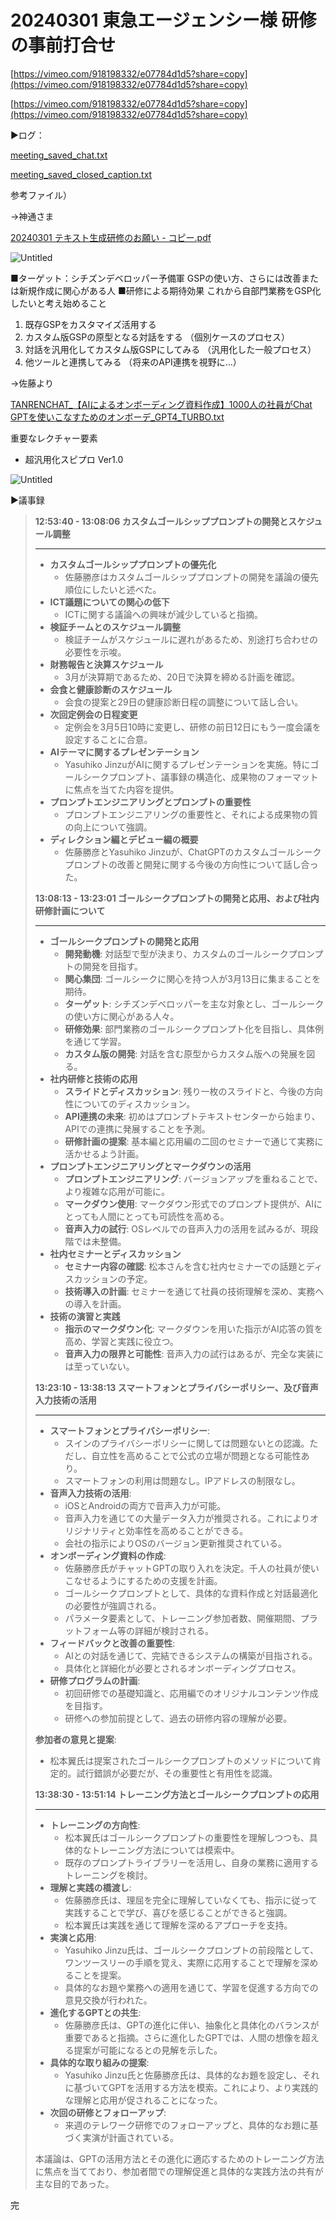 # 20240301  東急エージェンシー様 研修の事前打合せ

[https://vimeo.com/918198332/e07784d1d5?share=copy](https://vimeo.com/918198332/e07784d1d5?share=copy)

[https://vimeo.com/918198332/e07784d1d5?share=copy](https://vimeo.com/918198332/e07784d1d5?share=copy)

▶️ログ：

[meeting_saved_chat.txt](20240301%20%E6%9D%B1%E6%80%A5%E3%82%A8%E3%83%BC%E3%82%B7%E3%82%99%E3%82%A7%E3%83%B3%E3%82%B7%E3%83%BC%E6%A7%98%20%E7%A0%94%E4%BF%AE%E3%81%AE%E4%BA%8B%E5%89%8D%E6%89%93%E5%90%88%E3%81%9B%20f36577d87ee245a9b9d1d25b30cb40e9/meeting_saved_chat.txt)

[meeting_saved_closed_caption.txt](20240301%20%E6%9D%B1%E6%80%A5%E3%82%A8%E3%83%BC%E3%82%B7%E3%82%99%E3%82%A7%E3%83%B3%E3%82%B7%E3%83%BC%E6%A7%98%20%E7%A0%94%E4%BF%AE%E3%81%AE%E4%BA%8B%E5%89%8D%E6%89%93%E5%90%88%E3%81%9B%20f36577d87ee245a9b9d1d25b30cb40e9/meeting_saved_closed_caption.txt)

参考ファイル）

→神通さま

[20240301 テキスト生成研修のお願い - コピー.pdf](20240301%20%E6%9D%B1%E6%80%A5%E3%82%A8%E3%83%BC%E3%82%B7%E3%82%99%E3%82%A7%E3%83%B3%E3%82%B7%E3%83%BC%E6%A7%98%20%E7%A0%94%E4%BF%AE%E3%81%AE%E4%BA%8B%E5%89%8D%E6%89%93%E5%90%88%E3%81%9B%20f36577d87ee245a9b9d1d25b30cb40e9/20240301_%25E3%2583%2586%25E3%2582%25AD%25E3%2582%25B9%25E3%2583%2588%25E7%2594%259F%25E6%2588%2590%25E7%25A0%2594%25E4%25BF%25AE%25E3%2581%25AE%25E3%2581%258A%25E9%25A1%2598%25E3%2581%2584_-_%25E3%2582%25B3%25E3%2583%2592%25E3%2582%259A%25E3%2583%25BC.pdf)

![Untitled](20240301%20%E6%9D%B1%E6%80%A5%E3%82%A8%E3%83%BC%E3%82%B7%E3%82%99%E3%82%A7%E3%83%B3%E3%82%B7%E3%83%BC%E6%A7%98%20%E7%A0%94%E4%BF%AE%E3%81%AE%E4%BA%8B%E5%89%8D%E6%89%93%E5%90%88%E3%81%9B%20f36577d87ee245a9b9d1d25b30cb40e9/Untitled.png)

■ターゲット：シチズンデベロッパー予備軍
GSPの使い方、さらには改善または新規作成に関心がある人
■研修による期待効果
これから自部門業務をGSP化したいと考え始めること

1. 既存GSPをカスタマイズ活用する
2. カスタム版GSPの原型となる対話をする （個別ケースのプロセス）
3. 対話を汎用化してカスタム版GSPにしてみる （汎用化した一般プロセス）
4. 他ツールと連携してみる （将来のAPI連携を視野に…）

→佐藤より

[TANRENCHAT_【AIによるオンボーディング資料作成】1000人の社員がChat GPTを使いこなすためのオンボーデ_GPT4_TURBO.txt](20240301%20%E6%9D%B1%E6%80%A5%E3%82%A8%E3%83%BC%E3%82%B7%E3%82%99%E3%82%A7%E3%83%B3%E3%82%B7%E3%83%BC%E6%A7%98%20%E7%A0%94%E4%BF%AE%E3%81%AE%E4%BA%8B%E5%89%8D%E6%89%93%E5%90%88%E3%81%9B%20f36577d87ee245a9b9d1d25b30cb40e9/TANRENCHAT_%25E3%2580%2590AI%25E3%2581%25AB%25E3%2582%2588%25E3%2582%258B%25E3%2582%25AA%25E3%2583%25B3%25E3%2583%259B%25E3%2582%2599%25E3%2583%25BC%25E3%2583%2586%25E3%2582%2599%25E3%2582%25A3%25E3%2583%25B3%25E3%2582%25AF%25E3%2582%2599%25E8%25B3%2587%25E6%2596%2599%25E4%25BD%259C%25E6%2588%2590%25E3%2580%25911000%25E4%25BA%25BA%25E3%2581%25AE%25E7%25A4%25BE%25E5%2593%25A1%25E3%2581%258B%25E3%2582%2599Chat_GPT%25E3%2582%2592%25E4%25BD%25BF%25E3%2581%2584%25E3%2581%2593%25E3%2581%25AA%25E3%2581%2599%25E3%2581%259F%25E3%2582%2581%25E3%2581%25AE%25E3%2582%25AA%25E3%2583%25B3%25E3%2583%259B%25E3%2582%2599%25E3%2583%25BC%25E3%2583%2586%25E3%2582%2599_GPT4_TURBO.txt)

重要なレクチャー要素

- 超汎用化スピプロ Ver1.0

![Untitled](20240301%20%E6%9D%B1%E6%80%A5%E3%82%A8%E3%83%BC%E3%82%B7%E3%82%99%E3%82%A7%E3%83%B3%E3%82%B7%E3%83%BC%E6%A7%98%20%E7%A0%94%E4%BF%AE%E3%81%AE%E4%BA%8B%E5%89%8D%E6%89%93%E5%90%88%E3%81%9B%20f36577d87ee245a9b9d1d25b30cb40e9/Untitled%201.png)

▶️議事録

> **12:53:40 - 13:08:06 カスタムゴールシッププロンプトの開発とスケジュール調整**
> 
> 
> ---
> 
> - **カスタムゴールシッププロンプトの優先化**
>     - 佐藤勝彦はカスタムゴールシッププロンプトの開発を議論の優先順位にしたいと述べた。
> - **ICT議題についての関心の低下**
>     - ICTに関する議論への興味が減少していると指摘。
> - **検証チームとのスケジュール調整**
>     - 検証チームがスケジュールに遅れがあるため、別途打ち合わせの必要性を示唆。
> - **財務報告と決算スケジュール**
>     - 3月が決算期であるため、20日で決算を締める計画を確認。
> - **会食と健康診断のスケジュール**
>     - 会食の提案と29日の健康診断日程の調整について話し合い。
> - **次回定例会の日程変更**
>     - 定例会を3月5日10時に変更し、研修の前日12日にもう一度会議を設定することに合意。
> - **AIテーマに関するプレゼンテーション**
>     - Yasuhiko JinzuがAIに関するプレゼンテーションを実施。特にゴールシークプロンプト、議事録の構造化、成果物のフォーマットに焦点を当てた内容を提供。
> - **プロンプトエンジニアリングとプロンプトの重要性**
>     - プロンプトエンジニアリングの重要性と、それによる成果物の質の向上について強調。
> - **ディレクション編とデビュー編の概要**
>     - 佐藤勝彦とYasuhiko Jinzuが、ChatGPTのカスタムゴールシークプロンプトの改善と開発に関する今後の方向性について話し合った。
> 
> **13:08:13 - 13:23:01 ゴールシークプロンプトの開発と応用、および社内研修計画について**
> 
> ---
> 
> - **ゴールシークプロンプトの開発と応用**
>     - **開発動機**: 対話型で型が決まり、カスタムのゴールシークプロンプトの開発を目指す。
>     - **関心集団**: ゴールシークに関心を持つ人が3月13日に集まることを期待。
>     - **ターゲット**: シチズンデベロッパーを主な対象とし、ゴールシークの使い方に関心がある人々。
>     - **研修効果**: 部門業務のゴールシークプロンプト化を目指し、具体例を通じて学習。
>     - **カスタム版の開発**: 対話を含む原型からカスタム版への発展を図る。
> - **社内研修と技術の応用**
>     - **スライドとディスカッション**: 残り一枚のスライドと、今後の方向性についてのディスカッション。
>     - **API連携の未来**: 初めはプロンプトテキストセンターから始まり、APIでの連携に発展することを予測。
>     - **研修計画の提案**: 基本編と応用編の二回のセミナーで通じて実務に活かせるよう計画。
> - **プロンプトエンジニアリングとマークダウンの活用**
>     - **プロンプトエンジニアリング**: バージョンアップを重ねることで、より複雑な応用が可能に。
>     - **マークダウン使用**: マークダウン形式でのプロンプト提供が、AIにとっても人間にとっても可読性を高める。
>     - **音声入力の試行**: OSレベルでの音声入力の活用を試みるが、現段階では未整備。
> - **社内セミナーとディスカッション**
>     - **セミナー内容の確認**: 松本さんを含む社内セミナーでの話題とディスカッションの予定。
>     - **技術導入の計画**: セミナーを通じて社員の技術理解を深め、実務への導入を計画。
> - **技術の演習と実践**
>     - **指示のマークダウン化**: マークダウンを用いた指示がAI応答の質を高め、学習と実践に役立つ。
>     - **音声入力の限界と可能性**: 音声入力の試行はあるが、完全な実装には至っていない。
> 
> **13:23:10 - 13:38:13 スマートフォンとプライバシーポリシー、及び音声入力技術の活用**
> 
> ---
> 
> - **スマートフォンとプライバシーポリシー**:
>     - スインのプライバシーポリシーに関しては問題ないとの認識。ただし、自立性を高めることで公式の立場が問題となる可能性あり。
>     - スマートフォンの利用は問題なし。IPアドレスの制限なし。
> - **音声入力技術の活用**:
>     - iOSとAndroidの両方で音声入力が可能。
>     - 音声入力を通じての大量データ入力が推奨される。これによりオリジナリティと効率性を高めることができる。
>     - 会社の指示によりOSのバージョン更新推奨されている。
> - **オンボーディング資料の作成**:
>     - 佐藤勝彦氏がチャットGPTの取り入れを決定。千人の社員が使いこなせるようにするための支援を計画。
>     - ゴールシークプロンプトとして、具体的な資料作成と対話最適化の必要性が強調される。
>     - パラメータ要素として、トレーニング参加者数、開催期間、プラットフォーム等の詳細が検討される。
> - **フィードバックと改善の重要性**:
>     - AIとの対話を通じて、完結できるシステムの構築が目指される。
>     - 具体化と詳細化が必要とされるオンボーディングプロセス。
> - **研修プログラムの計画**:
>     - 初回研修での基礎知識と、応用編でのオリジナルコンテンツ作成を目指す。
>     - 研修への参加前提として、過去の研修内容の理解が必要。
> 
> **参加者の意見と提案**:
> 
> - 松本翼氏は提案されたゴールシークプロンプトのメソッドについて肯定的。試行錯誤が必要だが、その重要性と有用性を認識。
> 
> **13:38:30 - 13:51:14 トレーニング方法とゴールシークプロンプトの応用**
> 
> ---
> 
> - **トレーニングの方向性**:
>     - 松本翼氏はゴールシークプロンプトの重要性を理解しつつも、具体的なトレーニング方法については模索中。
>     - 既存のプロンプトライブラリーを活用し、自身の業務に適用するトレーニングを検討。
> - **理解と実践の橋渡し**:
>     - 佐藤勝彦氏は、理屈を完全に理解していなくても、指示に従って実践することで学び、喜びを感じることができると強調。
>     - 松本翼氏は実践を通じて理解を深めるアプローチを支持。
> - **実演と応用**:
>     - Yasuhiko Jinzu氏は、ゴールシークプロンプトの前段階として、ワンツースリーの手順を覚え、実際に応用することで理解を深めることを提案。
>     - 具体的なお題や業務への適用を通じて、学習を促進する方向での意見交換が行われた。
> - **進化するGPTとの共生**:
>     - 佐藤勝彦氏は、GPTの進化に伴い、抽象化と具体化のバランスが重要であると指摘。さらに進化したGPTでは、人間の想像を超える提案が可能になるとの見解を示した。
> - **具体的な取り組みの提案**:
>     - Yasuhiko Jinzu氏と佐藤勝彦氏は、具体的なお題を設定し、それに基づいてGPTを活用する方法を模索。これにより、より実践的な理解と応用が促されることになった。
> - **次回の研修とフォローアップ**:
>     - 来週のテレワーク研修でのフォローアップと、具体的なお題に基づく実演が計画されている。
> 
> 本議論は、GPTの活用方法とその進化に適応するためのトレーニング方法に焦点を当てており、参加者間での理解促進と具体的な実践方法の共有が主な目的であった。
> 

完